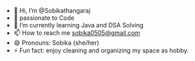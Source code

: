 - 👋 Hi, I’m @Sobikathangaraj
- 👀 passionate to Code
- 🌱 I’m currently learning Java and DSA Solving
- 📫 How to reach me sobika0505@gmail.com
- 😄 Pronouns: Sobika (she/her)
- ⚡ Fun fact: enjoy cleaning and organizing my space as hobby.

<!---
Sobikathangaraj/Sobikathangaraj is a ✨ special ✨ repository because its `README.md` (this file) appears on your GitHub profile.
You can click the Preview link to take a look at your changes.
--->
